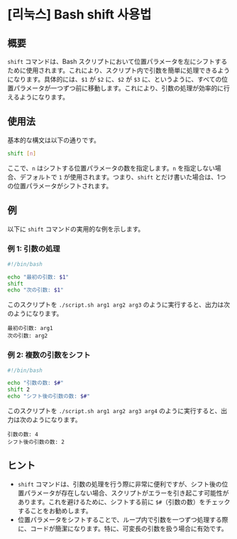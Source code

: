 # [리눅스] Bash shift 사용법

## 概要
`shift` コマンドは、Bash スクリプトにおいて位置パラメータを左にシフトするために使用されます。これにより、スクリプト内で引数を簡単に処理できるようになります。具体的には、`$1` が `$2` に、`$2` が `$3` に、というように、すべての位置パラメータが一つずつ前に移動します。これにより、引数の処理が効率的に行えるようになります。

## 使用法
基本的な構文は以下の通りです。

```bash
shift [n]
```

ここで、`n` はシフトする位置パラメータの数を指定します。`n` を指定しない場合、デフォルトで `1` が使用されます。つまり、`shift` とだけ書いた場合は、1つの位置パラメータがシフトされます。

## 例
以下に `shift` コマンドの実用的な例を示します。

### 例 1: 引数の処理
```bash
#!/bin/bash

echo "最初の引数: $1"
shift
echo "次の引数: $1"
```

このスクリプトを `./script.sh arg1 arg2 arg3` のように実行すると、出力は次のようになります。
```
最初の引数: arg1
次の引数: arg2
```

### 例 2: 複数の引数をシフト
```bash
#!/bin/bash

echo "引数の数: $#"
shift 2
echo "シフト後の引数の数: $#"
```

このスクリプトを `./script.sh arg1 arg2 arg3 arg4` のように実行すると、出力は次のようになります。
```
引数の数: 4
シフト後の引数の数: 2
```

## ヒント
- `shift` コマンドは、引数の処理を行う際に非常に便利ですが、シフト後の位置パラメータが存在しない場合、スクリプトがエラーを引き起こす可能性があります。これを避けるために、シフトする前に `$#`（引数の数）をチェックすることをお勧めします。
- 位置パラメータをシフトすることで、ループ内で引数を一つずつ処理する際に、コードが簡潔になります。特に、可変長の引数を扱う場合に有効です。